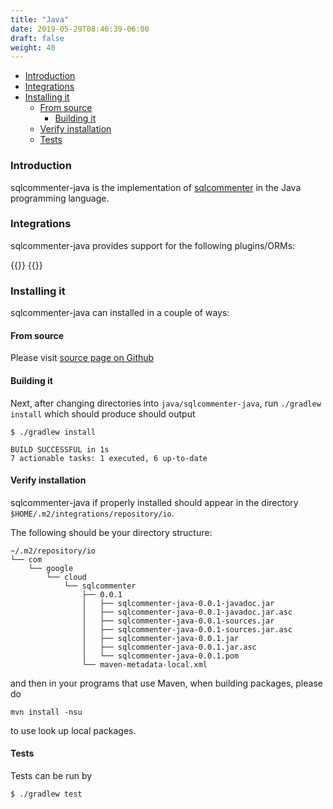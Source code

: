 ```yaml
---
title: "Java"
date: 2019-05-29T08:46:39-06:00
draft: false
weight: 40
---
```


- [Introduction](#introduction)
- [Integrations](#integrations)
- [Installing it](#install)
    - [From source](#install-from-source)
        - [Building it](#building-it)
    - [Verify installation](#verify-installation)
    - [Tests](#tests)

### Introduction
sqlcommenter-java is the implementation of [sqlcommenter](/) in the Java programming language.


### Integrations

sqlcommenter-java provides support for the following plugins/ORMs:

{{<card-vendor href="/java/hibernate" src="/images/hibernate-logo.svg">}}
{{<card-vendor href="/java/spring" src="/images/spring-logo.png">}}

### <a name="install"></a> Installing it
sqlcommenter-java can installed in a couple of ways:

#### <a name="install-from-source"></a> From source

Please visit [source page on Github](https://github.com/open-telemetry/opentelemetry-sqlcommenter/tree/main/java/sqlcommenter-java)

#### Building it

Next, after changing directories into `java/sqlcommenter-java`, run `./gradlew install`
which should produce should output
```shell
$ ./gradlew install

BUILD SUCCESSFUL in 1s
7 actionable tasks: 1 executed, 6 up-to-date
```

#### Verify installation

sqlcommenter-java if properly installed should appear in the directory `$HOME/.m2/integrations/repository/io`.

The following should be your directory structure:
```shell
~/.m2/repository/io
└── com
    └── google
        └── cloud
            └── sqlcommenter
                ├── 0.0.1
                │   ├── sqlcommenter-java-0.0.1-javadoc.jar
                │   ├── sqlcommenter-java-0.0.1-javadoc.jar.asc
                │   ├── sqlcommenter-java-0.0.1-sources.jar
                │   ├── sqlcommenter-java-0.0.1-sources.jar.asc
                │   ├── sqlcommenter-java-0.0.1.jar
                │   ├── sqlcommenter-java-0.0.1.jar.asc
                │   └── sqlcommenter-java-0.0.1.pom
                └── maven-metadata-local.xml
```

and then in your programs that use Maven, when building packages, please do
```shell
mvn install -nsu
```
to use look up local packages.

#### Tests

Tests can be run by
```shell
$ ./gradlew test
```
